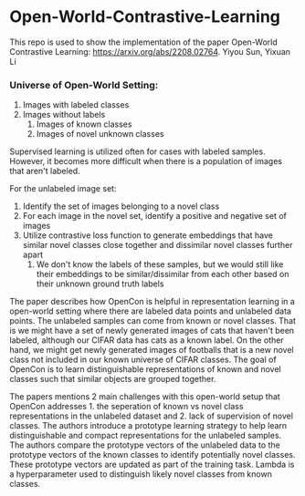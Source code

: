# Open-World-Contrastive-Learning

This repo is used to show the implementation of the paper Open-World Contrastive Learning: https://arxiv.org/abs/2208.02764. 
Yiyou Sun, Yixuan Li

### Universe of Open-World Setting:
1. Images with labeled classes
1. Images without labels
    1. Images of known classes
    1. Images of novel unknown classes

Supervised learning is utilized often for cases with labeled samples. However, it becomes more difficult when there is a population of images that aren't labeled.

For the unlabeled image set:
1. Identify the set of images belonging to a novel class
1. For each image in the novel set, identify a positive and negative set of images
1. Utilize contrastive loss function to generate embeddings that have similar novel classes close together and dissimilar novel classes further apart
    1. We don't know the labels of these samples, but we would still like their embeddings to be similar/dissimilar from each other based on their unknown ground truth labels






The paper describes how OpenCon is helpful in representation learning in a open-world setting where there are labeled data points and unlabeled data points. The unlabeled samples can come from known or novel classes. That is we might have a set of newly generated images of cats that haven't been labeled, although our CIFAR data has cats as a known label. On the other hand, we might get newly generated images of footballs that is a new novel class not included in our known universe of CIFAR classes. The goal of OpenCon is to learn distinguishable representations of known and novel classes such that similar objects are grouped together.

The papers mentions 2 main challenges with this open-world setup that OpenCon addresses 1. the seperation of known vs novel class representations in the unlabeled dataset and 2. lack of supervision of novel classes. The authors introduce a prototype learning strategy to help learn distinguishable and compact representations for the unlabeled samples. The authors compare the prototype vectors of the unlabeled data to the prototype vectors of the known classes to identify potentially novel classes. These prototype vectors are updated as part of the training task. Lambda is a hyperparameter used to distinguish likely novel classes from known classes.


